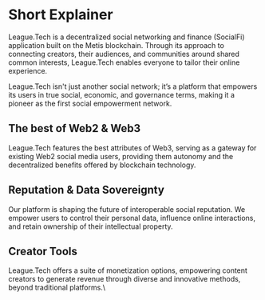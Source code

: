 # Short Explainer

League.Tech is a decentralized social networking and finance (SocialFi) application built on the Metis blockchain. Through its approach to connecting creators, their audiences, and communities around shared common interests, League.Tech enables everyone to tailor their online experience.

League.Tech isn't just another social network; it’s a platform that empowers its users in true social, economic, and governance terms, making it a pioneer as the first social empowerment network.

## The best of Web2 & Web3

League.Tech features the best attributes of Web3, serving as a gateway for existing Web2 social media users, providing them autonomy and the decentralized benefits offered by blockchain technology.

## Reputation & Data Sovereignty

Our platform is shaping the future of interoperable social reputation. We empower users to control their personal data, influence online interactions, and retain ownership of their intellectual property.

## Creator Tools

League.Tech offers a suite of monetization options, empowering content creators to generate revenue through diverse and innovative methods, beyond traditional platforms.\
